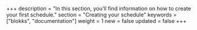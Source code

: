 +++
description     = "In this section, you’ll find information on how to create your first schedule."
section         = "Creating your schedule"
keywords        = ["blokks", "documentation"]
weight          = 1
new             = false
updated         = false
+++
